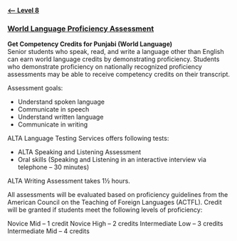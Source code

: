 **[<-- Level 8](https://amardeep0.github.io/learnPunjabi/Level-8_WorldLanguageCompetencyTesting/)**

### [World Language Proficiency Assessment](https://www.k12.wa.us/student-success/resources-subject-area/world-languages/competency-credits-students)

**Get Competency Credits for Punjabi (World Language)**  
Senior students who speak, read, and write a language other than English can earn world language credits by demonstrating proficiency. Students who demonstrate proficiency on nationally recognized proficiency assessments may be able to receive competency credits on their transcript.  

Assessment goals:

- Understand spoken language
- Communicate in speech
- Understand written language
- Communicate in writing

 ALTA Language Testing Services offers following tests:
  - ALTA Speaking and Listening Assessment 
  - Oral skills (Speaking and Listening in an interactive interview via telephone – 30 minutes) 

 ALTA Writing Assessment takes 1½ hours. 

All assessments will be evaluated based on proficiency guidelines from the American Council on the Teaching of Foreign Languages (ACTFL). Credit will be granted if students meet the following levels of proficiency:  

Novice Mid – 1 credit 
Novice High – 2 credits 
Intermediate Low – 3 credits 
Intermediate Mid – 4 credits 
